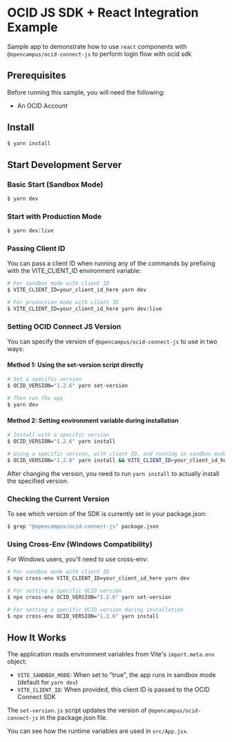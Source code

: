 # OCID JS SDK + React Integration Example

Sample app to demonstrate how to use `react` components with `@opencampus/ocid-connect-js` to perform login flow with ocid sdk

## Prerequisites

Before running this sample, you will need the following:
- An OCID Account

## Install
```bash
$ yarn install
```

## Start Development Server

### Basic Start (Sandbox Mode)
```bash
$ yarn dev
```

### Start with Production Mode
```bash
$ yarn dev:live
```

### Passing Client ID

You can pass a client ID when running any of the commands by prefixing with the VITE_CLIENT_ID environment variable:

```bash
# For sandbox mode with client ID
$ VITE_CLIENT_ID=your_client_id_here yarn dev

# For production mode with client ID
$ VITE_CLIENT_ID=your_client_id_here yarn dev:live
```

### Setting OCID Connect JS Version

You can specify the version of `@opencampus/ocid-connect-js` to use in two ways:

#### Method 1: Using the set-version script directly

```bash
# Set a specific version
$ OCID_VERSION="1.2.6" yarn set-version

# Then run the app
$ yarn dev
```

#### Method 2: Setting environment variable during installation

```bash
# Install with a specific version
$ OCID_VERSION="1.2.6" yarn install

# Using a specific version, with client ID, and running in sandbox mode
$ OCID_VERSION="1.2.6" yarn install && VITE_CLIENT_ID=your_client_id_here yarn dev
```

After changing the version, you need to run `yarn install` to actually install the specified version.

### Checking the Current Version

To see which version of the SDK is currently set in your package.json:

```bash
$ grep "@opencampus/ocid-connect-js" package.json
```

### Using Cross-Env (Windows Compatibility)

For Windows users, you'll need to use cross-env:

```bash
# For sandbox mode with client ID
$ npx cross-env VITE_CLIENT_ID=your_client_id_here yarn dev

# For setting a specific OCID version
$ npx cross-env OCID_VERSION="1.2.6" yarn set-version

# For setting a specific OCID version during installation
$ npx cross-env OCID_VERSION="1.2.6" yarn install
```

## How It Works

The application reads environment variables from Vite's `import.meta.env` object:

- `VITE_SANDBOX_MODE`: When set to "true", the app runs in sandbox mode (default for `yarn dev`)
- `VITE_CLIENT_ID`: When provided, this client ID is passed to the OCID Connect SDK

The `set-version.js` script updates the version of `@opencampus/ocid-connect-js` in the package.json file.

You can see how the runtime variables are used in `src/App.jsx`.
